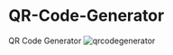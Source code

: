 # QR-Code-Generator
QR Code Generator
![qrcodegenerator](https://github.com/ekremtahaunlu/QR-Code-Generator/assets/104407089/c5289d10-1170-4ae5-b841-578aa0c0b813)
